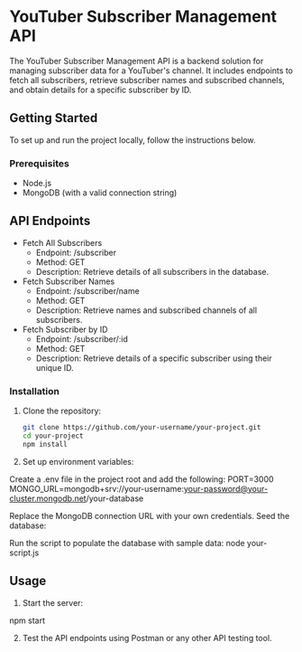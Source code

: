 # YouTuber Subscriber Management API

The YouTuber Subscriber Management API is a backend solution for managing subscriber data for a YouTuber's channel. It includes endpoints to fetch all subscribers, retrieve subscriber names and subscribed channels, and obtain details for a specific subscriber by ID.


## Getting Started

To set up and run the project locally, follow the instructions below.

### Prerequisites

- Node.js
- MongoDB (with a valid connection string)


## API Endpoints
- Fetch All Subscribers
   - Endpoint: /subscriber
   - Method: GET
   - Description: Retrieve details of all subscribers in the database.
- Fetch Subscriber Names
   - Endpoint: /subscriber/name
   - Method: GET
   - Description: Retrieve names and subscribed channels of all subscribers.
- Fetch Subscriber by ID
   - Endpoint: /subscriber/:id
   - Method: GET
   - Description: Retrieve details of a specific subscriber using their unique ID.

### Installation

1. Clone the repository:

   ```bash
   git clone https://github.com/your-username/your-project.git
   cd your-project
   npm install

2. Set up environment variables:

Create a .env file in the project root and add the following:
PORT=3000
MONGO_URL=mongodb+srv://your-username:your-password@your-cluster.mongodb.net/your-database

Replace the MongoDB connection URL with your own credentials.
Seed the database:

Run the script to populate the database with sample data:
node your-script.js
      

##  Usage
1. Start the server:

npm start

2. Test the API endpoints using Postman or any other API testing tool.